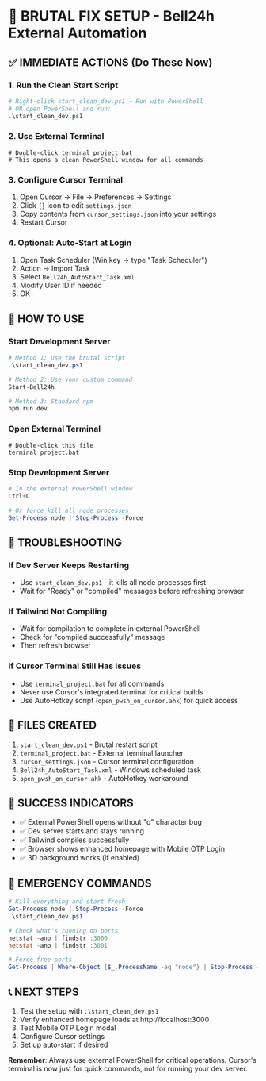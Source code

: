 # 🚀 BRUTAL FIX SETUP - Bell24h External Automation

## ✅ IMMEDIATE ACTIONS (Do These Now)

### 1. Run the Clean Start Script
```powershell
# Right-click start_clean_dev.ps1 → Run with PowerShell
# OR open PowerShell and run:
.\start_clean_dev.ps1
```

### 2. Use External Terminal
```batch
# Double-click terminal_project.bat
# This opens a clean PowerShell window for all commands
```

### 3. Configure Cursor Terminal
1. Open Cursor → File → Preferences → Settings
2. Click `{}` icon to edit `settings.json`
3. Copy contents from `cursor_settings.json` into your settings
4. Restart Cursor

### 4. Optional: Auto-Start at Login
1. Open Task Scheduler (Win key → type "Task Scheduler")
2. Action → Import Task
3. Select `Bell24h_AutoStart_Task.xml`
4. Modify User ID if needed
5. OK

## 🎯 HOW TO USE

### Start Development Server
```powershell
# Method 1: Use the brutal script
.\start_clean_dev.ps1

# Method 2: Use your custom command
Start-Bell24h

# Method 3: Standard npm
npm run dev
```

### Open External Terminal
```batch
# Double-click this file
terminal_project.bat
```

### Stop Development Server
```powershell
# In the external PowerShell window
Ctrl+C

# Or force kill all node processes
Get-Process node | Stop-Process -Force
```

## 🔧 TROUBLESHOOTING

### If Dev Server Keeps Restarting
- Use `start_clean_dev.ps1` - it kills all node processes first
- Wait for "Ready" or "compiled" messages before refreshing browser

### If Tailwind Not Compiling
- Wait for compilation to complete in external PowerShell
- Check for "compiled successfully" message
- Then refresh browser

### If Cursor Terminal Still Has Issues
- Use `terminal_project.bat` for all commands
- Never use Cursor's integrated terminal for critical builds
- Use AutoHotkey script (`open_pwsh_on_cursor.ahk`) for quick access

## 📁 FILES CREATED

1. `start_clean_dev.ps1` - Brutal restart script
2. `terminal_project.bat` - External terminal launcher
3. `cursor_settings.json` - Cursor terminal configuration
4. `Bell24h_AutoStart_Task.xml` - Windows scheduled task
5. `open_pwsh_on_cursor.ahk` - AutoHotkey workaround

## 🎉 SUCCESS INDICATORS

- ✅ External PowerShell opens without "q" character bug
- ✅ Dev server starts and stays running
- ✅ Tailwind compiles successfully
- ✅ Browser shows enhanced homepage with Mobile OTP Login
- ✅ 3D background works (if enabled)

## 🚨 EMERGENCY COMMANDS

```powershell
# Kill everything and start fresh
Get-Process node | Stop-Process -Force
.\start_clean_dev.ps1

# Check what's running on ports
netstat -ano | findstr :3000
netstat -ano | findstr :3001

# Force free ports
Get-Process | Where-Object {$_.ProcessName -eq "node"} | Stop-Process -Force
```

## 📞 NEXT STEPS

1. Test the setup with `.\start_clean_dev.ps1`
2. Verify enhanced homepage loads at http://localhost:3000
3. Test Mobile OTP Login modal
4. Configure Cursor settings
5. Set up auto-start if desired

**Remember**: Always use external PowerShell for critical operations. Cursor's terminal is now just for quick commands, not for running your dev server.
